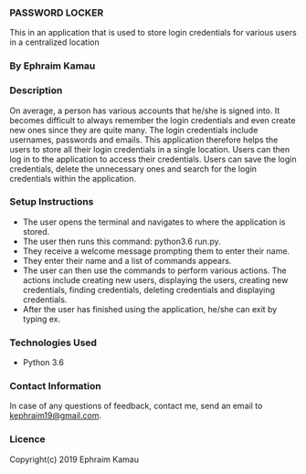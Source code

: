### PASSWORD LOCKER
This in an application that is used to store login credentials for various users in a centralized location

### By Ephraim Kamau

### Description
On average, a person has various accounts that he/she is signed into. It becomes difficult to always remember the login credentials and even create new ones since they are quite many. The login credentials include usernames, passwords and emails.
This application therefore helps the users to store all their login credentials in a single location. Users can then log in to the application to access their credentials.
Users can save the login credentials, delete the unnecessary ones and search for the login credentials within the application.

### Setup Instructions
<ul>
<li>The user opens the terminal and navigates to where the application is stored.</li>
<li>The user then runs this command: python3.6 run.py.</li>
<li>They receive a welcome message prompting them to enter their name.</li>
<li>They enter their name and a list of commands appears.</li>
<li>The user can then use the commands to perform various actions. The actions include creating new users, displaying the users, creating new credentials, finding credentials, deleting credentials and displaying credentials.</li>
<li>After the user has finished using the application, he/she can exit by typing ex.</li>
</ul>

### Technologies Used
<ul>
<li>Python 3.6</li>
</ul>

### Contact Information
 In case of any questions of feedback, contact me, send an email to kephraim19@gmail.com.

### Licence
Copyright(c) 2019 Ephraim Kamau
